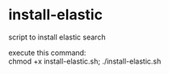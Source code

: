 # install-elastic
script to install elastic search

execute this command:<br>
chmod +x install-elastic.sh; ./install-elastic.sh
